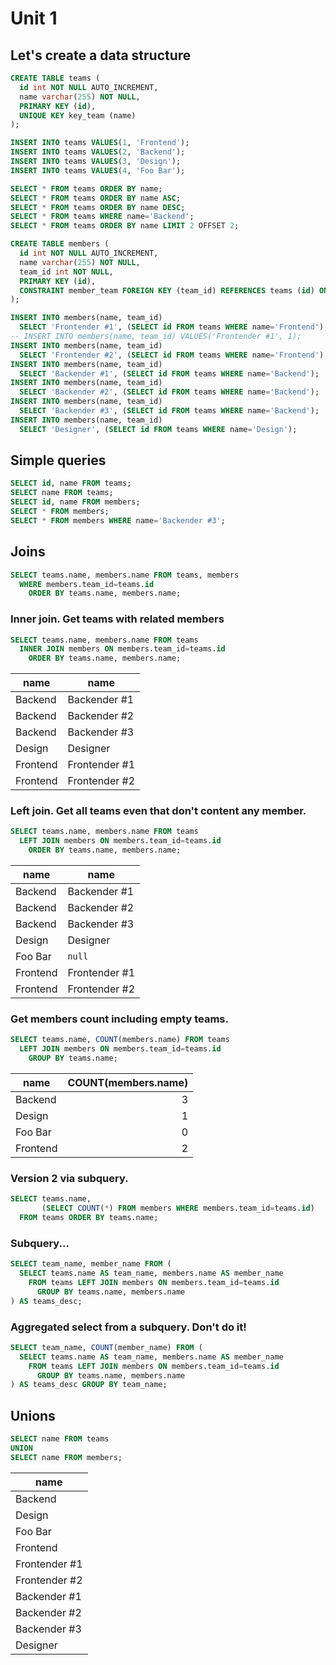 # Unit 1

## Let's create a data structure

```sql
CREATE TABLE teams (
  id int NOT NULL AUTO_INCREMENT,
  name varchar(255) NOT NULL,
  PRIMARY KEY (id),
  UNIQUE KEY key_team (name)
);

INSERT INTO teams VALUES(1, 'Frontend');
INSERT INTO teams VALUES(2, 'Backend');
INSERT INTO teams VALUES(3, 'Design');
INSERT INTO teams VALUES(4, 'Foo Bar');

SELECT * FROM teams ORDER BY name;
SELECT * FROM teams ORDER BY name ASC;
SELECT * FROM teams ORDER BY name DESC;
SELECT * FROM teams WHERE name='Backend';
SELECT * FROM teams ORDER BY name LIMIT 2 OFFSET 2;

CREATE TABLE members (
  id int NOT NULL AUTO_INCREMENT,
  name varchar(255) NOT NULL,
  team_id int NOT NULL,
  PRIMARY KEY (id),
  CONSTRAINT member_team FOREIGN KEY (team_id) REFERENCES teams (id) ON DELETE CASCADE
);

INSERT INTO members(name, team_id) 
  SELECT 'Frontender #1', (SELECT id FROM teams WHERE name='Frontend');
-- INSERT INTO members(name, team_id) VALUES('Frontender #1', 1);
INSERT INTO members(name, team_id) 
  SELECT 'Frontender #2', (SELECT id FROM teams WHERE name='Frontend');
INSERT INTO members(name, team_id) 
  SELECT 'Backender #1', (SELECT id FROM teams WHERE name='Backend');
INSERT INTO members(name, team_id) 
  SELECT 'Backender #2', (SELECT id FROM teams WHERE name='Backend');
INSERT INTO members(name, team_id) 
  SELECT 'Backender #3', (SELECT id FROM teams WHERE name='Backend');
INSERT INTO members(name, team_id) 
  SELECT 'Designer', (SELECT id FROM teams WHERE name='Design');
```

## Simple queries

```sql
SELECT id, name FROM teams;
SELECT name FROM teams;
SELECT id, name FROM members;
SELECT * FROM members;
SELECT * FROM members WHERE name='Backender #3';
```

## Joins

```sql
SELECT teams.name, members.name FROM teams, members 
  WHERE members.team_id=teams.id 
    ORDER BY teams.name, members.name;
```

### Inner join. Get teams with related members

```sql
SELECT teams.name, members.name FROM teams 
  INNER JOIN members ON members.team_id=teams.id 
    ORDER BY teams.name, members.name;
```

|name|name|
|--|--|
|Backend|Backender #1|
|Backend|Backender #2|
|Backend|Backender #3|
|Design|Designer|
|Frontend|Frontender #1|
|Frontend|Frontender #2|

### Left join. Get all teams even that don't content any member.

```sql
SELECT teams.name, members.name FROM teams 
  LEFT JOIN members ON members.team_id=teams.id 
    ORDER BY teams.name, members.name;
```

|name|name|
|--|--|
|Backend|Backender #1|
|Backend|Backender #2|
|Backend|Backender #3|
|Design|Designer|
|Foo Bar|`null`| 
|Frontend|Frontender #1|
|Frontend|Frontender #2|

### Get members count including empty teams.

```sql
SELECT teams.name, COUNT(members.name) FROM teams 
  LEFT JOIN members ON members.team_id=teams.id
    GROUP BY teams.name;
```

|name|COUNT(members.name)|
|--|--:|
|Backend|3|
|Design|1|
|Foo Bar|0|
|Frontend|2|

### Version 2 via subquery.

```sql
SELECT teams.name,
       (SELECT COUNT(*) FROM members WHERE members.team_id=teams.id)
  FROM teams ORDER BY teams.name;
```

### Subquery...

```sql
SELECT team_name, member_name FROM (
  SELECT teams.name AS team_name, members.name AS member_name 
    FROM teams LEFT JOIN members ON members.team_id=teams.id
      GROUP BY teams.name, members.name
) AS teams_desc;
```

### Aggregated select from a subquery. Don't do it!

```sql
SELECT team_name, COUNT(member_name) FROM (
  SELECT teams.name AS team_name, members.name AS member_name 
    FROM teams LEFT JOIN members ON members.team_id=teams.id
      GROUP BY teams.name, members.name
) AS teams_desc GROUP BY team_name;
```

## Unions

```sql
SELECT name FROM teams
UNION
SELECT name FROM members;
```

|name|
|--|
|Backend|
|Design|
|Foo Bar|
|Frontend|
|Frontender #1|
|Frontender #2|
|Backender #1|
|Backender #2|
|Backender #3|
|Designer|
